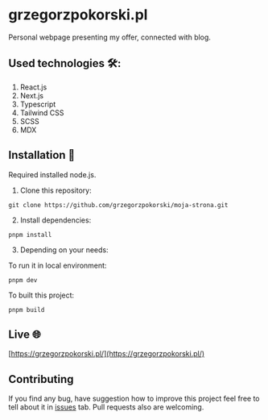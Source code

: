 # grzegorzpokorski.pl

Personal webpage presenting my offer, connected with blog.

## Used technologies 🛠️:

1. React.js
2. Next.js
3. Typescript
4. Tailwind CSS
5. SCSS
6. MDX

## Installation 👷

Required installed node.js.

1. Clone this repository:

```
git clone https://github.com/grzegorzpokorski/moja-strona.git
```

2. Install dependencies:

```
pnpm install
```

3. Depending on your needs:

To run it in local environment:

```
pnpm dev
```

To built this project:

```
pnpm build
```

## Live 🌐

[https://grzegorzpokorski.pl/](https://grzegorzpokorski.pl/)

<!--
## Some screenshots:

![](/mockups/start.png?raw=true "Home page")

![](/mockups/page.png?raw=true "Single page")

![](/mockups/blog.png?raw=true "Blog archive")

![](/mockups/pricing.png?raw=true "Pricing page")

![](/mockups/offer.png?raw=true "Offer page")

![](/mockups/single.png?raw=true "Single article page") -->

## Contributing

If you find any bug, have suggestion how to improve this project feel free to tell about it in [issues](https://github.com/grzegorzpokorski/grzegorzpokorski.pl/issues) tab. Pull requests also are welcoming.
